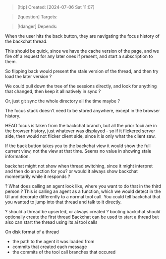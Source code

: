 
>[!tip] Created: [2024-07-06 Sat 11:07]

>[!question] Targets: 

>[!danger] Depends: 

When the user hits the back button, they are navigating the focus history of the backchat thread.

This should be quick, since we have the cache version of the page, and we fire off a request for any later ones if present, and start a subscription to them.

So flipping back would present the stale version of the thread, and then try load the later version ?

We could pull down the tree of the sessions directly, and look for anything that changed, then keep it all natively in sync ?

Or, just git sync the whole directory all the time maybe ?

The focus stack doesn't need to be stored anywhere, except in the browser history.

HEAD focus is taken from the backchat branch, but all the prior focii are in the browser history, just whatever was displayed - so if it flickered server side, then would not flicker client side, since it is only what the client saw.

If the back button takes you to the backchat view it would show the full current view, not the view at that time.  Seems no value in showing stale information.

backchat might not show when thread switching, since it might interpret and then do an action for you? or would it always show backchat momentarily while it responds ?

? What does calling an agent look like, where you want to do that in the third person ?
This is calling an agent as a function, which we would detect in the UI and decorate differently to a normal tool call.  You could tell backchat that you wanted to jump into that thread and talk to it directly.

? should a thread be upserted, or always created ?
booting backchat should optionally create the first thread
Backchat can be used to start a thread but also can start the thread using its ai tool calls

On disk format of a thread
- the path to the agent it was loaded from
- commits that created each message
- the commits of the tool call branches that occured